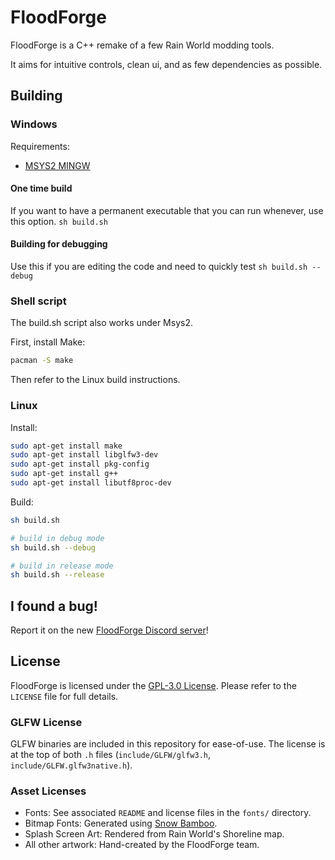 # FloodForge

FloodForge is a C++ remake of a few Rain World modding tools.

It aims for intuitive controls, clean ui, and as few dependencies as possible.

## Building

### Windows

Requirements:

- [MSYS2 MINGW](https://www.msys2.org)

#### One time build

If you want to have a permanent executable that you can run whenever, use this option.
`sh build.sh`

#### Building for debugging

Use this if you are editing the code and need to quickly test
`sh build.sh --debug`

### Shell script

The build.sh script also works under Msys2.

First, install Make:

```bash
pacman -S make
```

Then refer to the Linux build instructions.

### Linux

Install:

```bash
sudo apt-get install make
sudo apt-get install libglfw3-dev
sudo apt-get install pkg-config
sudo apt-get install g++
sudo apt-get install libutf8proc-dev
```

Build:

```bash
sh build.sh

# build in debug mode
sh build.sh --debug

# build in release mode
sh build.sh --release
```

## I found a bug!

Report it on the new [FloodForge Discord server](https://discord.gg/RBq8PDbCmB)!

## License

FloodForge is licensed under the [GPL-3.0 License](LICENSE).
Please refer to the `LICENSE` file for full details.

### GLFW License

GLFW binaries are included in this repository for ease-of-use.
The license is at the top of both `.h` files (`include/GLFW/glfw3.h`, `include/GLFW.glfw3native.h`).

### Asset Licenses

- Fonts: See associated `README` and license files in the `fonts/` directory.
- Bitmap Fonts: Generated using [Snow Bamboo](https://snowb.org).
- Splash Screen Art: Rendered from Rain World's Shoreline map.
- All other artwork: Hand-created by the FloodForge team.